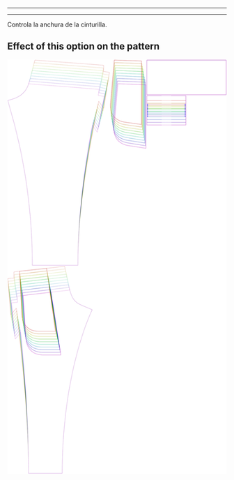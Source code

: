 - - -
- - -
Controla la anchura de la cinturilla.


## Effect of this option on the pattern
![This image shows the effect of this option by superimposing several variants that have a different value for this option](paco_waistbandwidth_sample.svg "Effect of this option on the pattern")